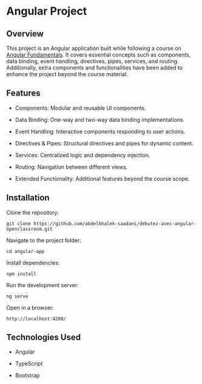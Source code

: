 # Angular Project

## Overview

This project is an Angular application built while following a course on [Angular Fundamentals](https://openclassrooms.com/fr/courses/7471261-debutez-avec-angular). It covers essential concepts such as components, data binding, event handling, directives, pipes, services, and routing. Additionally, extra components and functionalities have been added to enhance the project beyond the course material.

## Features

- Components: Modular and reusable UI components.

- Data Binding: One-way and two-way data binding implementations.

- Event Handling: Interactive components responding to user actions.

- Directives & Pipes: Structural directives and pipes for dynamic content.

- Services: Centralized logic and dependency injection.

- Routing: Navigation between different views.

- Extended Functionality: Additional features beyond the course scope.

## Installation

Clone the repository:
```
git clone https://github.com/abdelkhalek-saadani/debutez-avec-angular-openclassroom.git
```
Navigate to the project folder:
```
cd angular-app
```
Install dependencies:
```
npm install
```
Run the development server:
```
ng serve
```
Open in a browser:

`http://localhost:4200/`

## Technologies Used

- Angular

- TypeScript

- Bootstrap 

